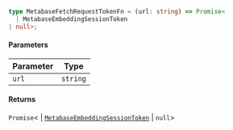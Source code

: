 ```ts
type MetabaseFetchRequestTokenFn = (url: string) => Promise<
  | MetabaseEmbeddingSessionToken
| null>;
```

#### Parameters

| Parameter | Type     |
| --------- | -------- |
| `url`     | `string` |

#### Returns

`Promise`<
\| [`MetabaseEmbeddingSessionToken`](./generated/html/MetabaseEmbeddingSessionToken.md)
\| `null`>
